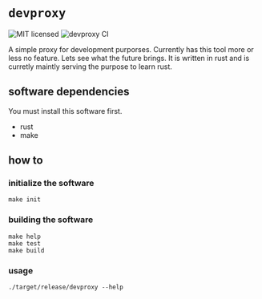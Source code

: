 # `devproxy`

![MIT licensed](https://img.shields.io/badge/license-MIT-blue.svg)
![devproxy CI](https://github.com/bboortz/monorepo/workflows/devproxy%20CI/badge.svg)

A simple proxy for development purporses. Currently has this tool more or less no feature. Lets see what the future brings.
It is written in rust and is curretly maintly serving the purpose to learn rust.

## software dependencies

You must install this software first.

* rust
* make

## how to

### initialize the software

```shell
make init
```

### building the software

```shell
make help
make test
make build
```

### usage

```shell
./target/release/devproxy --help
```
